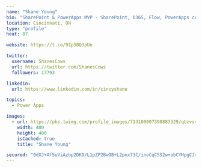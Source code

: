 ```yaml
---
name: "Shane Young"
bio: "SharePoint & PowerApps MVP - SharePoint, O365, Flow, PowerApps consulting? @PowerApps911 | Pure Snark? You found it."
location: Cincinnati, OH
type: "profile"
heat: 87

website: https://t.co/91p5BQ3pUe

twitter:
  username: ShanesCows
  url: https://twitter.com/ShanesCows
  followers: 17793

linkedin:
  url: https://www.linkedin.com/in/cincyshane

topics:
  - Power Apps

images:
  - url: https://pbs.twimg.com/profile_images/713100007398883329/qUzvsvQ3_400x400.jpg
    width: 400
    height: 400
    isCached: true
    title: "Shane Young"

secured: "0dXJ+Af5uViAzbp2DKD/L1pZP2BwOB+L2pnx73C/inoCqC5S2w+obCYHpgCJxdSqP52EWFTy0iqf/e6uo6aoyI0myLxAttJOTJzBy8bzbvb/z546u7mO6L7aYuAL0mHkYTqvqsVWhwZuMqFih/walDTIkhqICLH3qGv6f4AsTB0Bl/ABV8xKjDKTifikip/TGt6dicJi4VeR3OIRnqIQJihHq0LU4MSOte4/aIGLIyh7v7yJsf4gbsSRK5BHNiYFKe4mm0SXkFsfh2bZnt7ABMNHwIGiMzRB2NfMgzPu59reRTj+4II9qQkP6Q2TI4KC0FRV1u3tRHt3SnWdzVO7jLpiDDyxR3R/o2Z/ilXbcCGl7m1yowfI39jHIZDogNRalCDKoNP+nRDqz9gUBYk5Rppt8YkU2QNlIH6B7W9WMVE=;N5i/2ePe/B1pbnqX9AdKHA=="
---
```


